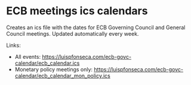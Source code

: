 # ECB meetings ics calendars

Creates an ics file with the dates for ECB Governing Council and General Council meetings. Updated automatically every week.

Links: 

* All events: https://luispfonseca.com/ecb-govc-calendar/ecb_calendar.ics
* Monetary policy meetings only: https://luispfonseca.com/ecb-govc-calendar/ecb_calendar_mon_policy.ics
